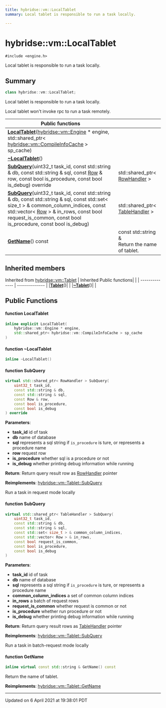 ```yaml
---
title: hybridse::vm::LocalTablet
summary: Local tablet is responsible to run a task locally. 

---
```

# hybridse::vm::LocalTablet



`#include <engine.h>`

Local tablet is responsible to run a task locally. 
## Summary

```cpp
class hybridse::vm::LocalTablet;
```
Local tablet is responsible to run a task locally. 

Local tablet won't invoke rpc to run a task remotely. 


|  Public functions|            |
| -------------- | -------------- |
|**[LocalTablet](/hybridse/usage/api/c++/Classes/classhybridse_1_1vm_1_1_local_tablet.md#function-localtablet)**([hybridse::vm::Engine](/hybridse/usage/api/c++/Classes/classhybridse_1_1vm_1_1_engine.md) * engine, std::shared_ptr< [hybridse::vm::CompileInfoCache](/hybridse/usage/api/c++/Classes/classhybridse_1_1vm_1_1_compile_info_cache.md) > sp_cache)|  |
|**[~LocalTablet](/hybridse/usage/api/c++/Classes/classhybridse_1_1vm_1_1_local_tablet.md#function-~localtablet)**()|  |
|**[SubQuery](/hybridse/usage/api/c++/Classes/classhybridse_1_1vm_1_1_local_tablet.md#function-subquery)**(uint32_t task_id, const std::string & db, const std::string & sql, const [Row](/hybridse/usage/api/c++/Classes/classhybridse_1_1codec_1_1_row.md) & row, const bool is_procedure, const bool is_debug) override| std::shared_ptr< [RowHandler](/hybridse/usage/api/c++/Classes/classhybridse_1_1vm_1_1_row_handler.md) >  |
|**[SubQuery](/hybridse/usage/api/c++/Classes/classhybridse_1_1vm_1_1_local_tablet.md#function-subquery)**(uint32_t task_id, const std::string & db, const std::string & sql, const std::set< size_t > & common_column_indices, const std::vector< [Row](/hybridse/usage/api/c++/Classes/classhybridse_1_1codec_1_1_row.md) > & in_rows, const bool request_is_common, const bool is_procedure, const bool is_debug)| std::shared_ptr< [TableHandler](/hybridse/usage/api/c++/Classes/classhybridse_1_1vm_1_1_table_handler.md) >  |
|**[GetName](/hybridse/usage/api/c++/Classes/classhybridse_1_1vm_1_1_local_tablet.md#function-getname)**() const| const std::string & <br>Return the name of tablet.  |

## Inherited members
Inherited from [hybridse::vm::Tablet](/hybridse/usage/api/c++/Classes/classhybridse_1_1vm_1_1_tablet.md)
|  Inherited Public functions|            |
| -------------- | -------------- |
|**[Tablet](/hybridse/usage/api/c++/Classes/classhybridse_1_1vm_1_1_tablet.md#function-tablet)**()|  |
|**[~Tablet](/hybridse/usage/api/c++/Classes/classhybridse_1_1vm_1_1_tablet.md#function-~tablet)**()|  |


## Public Functions

#### function LocalTablet

```cpp
inline explicit LocalTablet(
    hybridse::vm::Engine * engine,
    std::shared_ptr< hybridse::vm::CompileInfoCache > sp_cache
)
```


#### function ~LocalTablet

```cpp
inline ~LocalTablet()
```


#### function SubQuery

```cpp
virtual std::shared_ptr< RowHandler > SubQuery(
    uint32_t task_id,
    const std::string & db,
    const std::string & sql,
    const Row & row,
    const bool is_procedure,
    const bool is_debug
) override
```


**Parameters**: 

  * **task_id** id of task 
  * **db** name of database 
  * **sql** represents a sql string if `is_procedure` is ture, or represents a procedure name 
  * **row** request row 
  * **is_procedure** whether sql is a procedure or not 
  * **is_debug** whether printing debug information while running 


**Return**: Return query result row as [RowHandler](/hybridse/usage/api/c++/Classes/classhybridse_1_1vm_1_1_row_handler.md) pointer 

**Reimplements**: [hybridse::vm::Tablet::SubQuery](/hybridse/usage/api/c++/Classes/classhybridse_1_1vm_1_1_tablet.md#function-subquery)


Run a task in request mode locally 

#### function SubQuery

```cpp
virtual std::shared_ptr< TableHandler > SubQuery(
    uint32_t task_id,
    const std::string & db,
    const std::string & sql,
    const std::set< size_t > & common_column_indices,
    const std::vector< Row > & in_rows,
    const bool request_is_common,
    const bool is_procedure,
    const bool is_debug
)
```


**Parameters**: 

  * **task_id** id of task 
  * **db** name of database 
  * **sql** represents a sql string if `is_procedure` is ture, or represents a procedure name 
  * **common_column_indices** a set of common column indices 
  * **in_rows** a batch of request rows 
  * **request_is_common** whether request is common or not 
  * **is_procedure** whether run procedure or not 
  * **is_debug** whether printing debug information while running 


**Return**: Return query result rows as [TableHandler](/hybridse/usage/api/c++/Classes/classhybridse_1_1vm_1_1_table_handler.md) pointer 

**Reimplements**: [hybridse::vm::Tablet::SubQuery](/hybridse/usage/api/c++/Classes/classhybridse_1_1vm_1_1_tablet.md#function-subquery)


Run a task in batch-request mode locally 

#### function GetName

```cpp
inline virtual const std::string & GetName() const
```

Return the name of tablet. 

**Reimplements**: [hybridse::vm::Tablet::GetName](/hybridse/usage/api/c++/Classes/classhybridse_1_1vm_1_1_tablet.md#function-getname)


-------------------------------

Updated on  6 April 2021 at 19:38:01 PDT